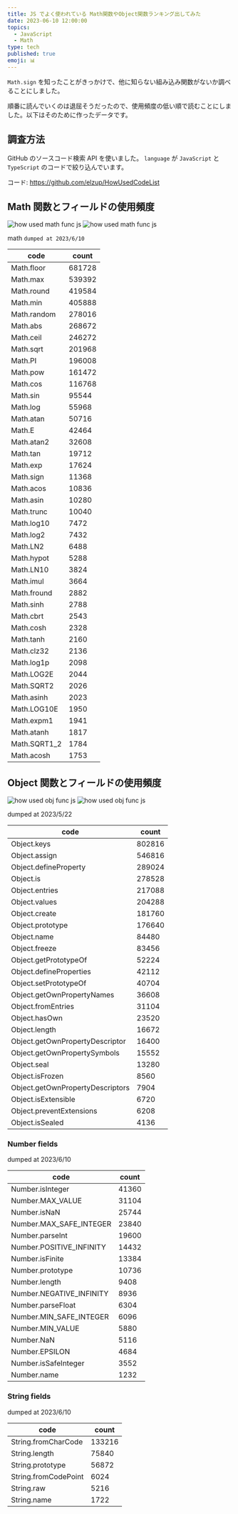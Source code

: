 ```yaml
---
title: JS でよく使われている Math関数やObject関数ランキング出してみた
date: 2023-06-10 12:00:00
topics:
  - JavaScript
  - Math
type: tech
published: true
emoji: 📊
---
```


`Math.sign` を知ったことがきっかけで、他に知らない組み込み関数がないか調べることにしました。

順番に読んでいくのは退屈そうだったので、使用頻度の低い順で読むことにしました。以下はそのために作ったデータです。

## 調査方法

GitHub のソースコード検索 API を使いました。 `language` が `JavaScript` と `TypeScript` のコードで絞り込んでいます。

コード: https://github.com/elzup/HowUsedCodeList

## Math 関数とフィールドの使用頻度

![how used math func js](https://elzup-image-storage.s3.amazonaws.com/blog/how-used-code-math-bar.png)
![how used math func js](https://elzup-image-storage.s3.amazonaws.com/blog/how-used-code-math-pie.png)

math
`dumped at 2023/6/10`

| code         | count  |
| ------------ | ------ |
| Math.floor   | 681728 |
| Math.max     | 539392 |
| Math.round   | 419584 |
| Math.min     | 405888 |
| Math.random  | 278016 |
| Math.abs     | 268672 |
| Math.ceil    | 246272 |
| Math.sqrt    | 201968 |
| Math.PI      | 196008 |
| Math.pow     | 161472 |
| Math.cos     | 116768 |
| Math.sin     | 95544  |
| Math.log     | 55968  |
| Math.atan    | 50716  |
| Math.E       | 42464  |
| Math.atan2   | 32608  |
| Math.tan     | 19712  |
| Math.exp     | 17624  |
| Math.sign    | 11368  |
| Math.acos    | 10836  |
| Math.asin    | 10280  |
| Math.trunc   | 10040  |
| Math.log10   | 7472   |
| Math.log2    | 7432   |
| Math.LN2     | 6488   |
| Math.hypot   | 5288   |
| Math.LN10    | 3824   |
| Math.imul    | 3664   |
| Math.fround  | 2882   |
| Math.sinh    | 2788   |
| Math.cbrt    | 2543   |
| Math.cosh    | 2328   |
| Math.tanh    | 2160   |
| Math.clz32   | 2136   |
| Math.log1p   | 2098   |
| Math.LOG2E   | 2044   |
| Math.SQRT2   | 2026   |
| Math.asinh   | 2023   |
| Math.LOG10E  | 1950   |
| Math.expm1   | 1941   |
| Math.atanh   | 1817   |
| Math.SQRT1_2 | 1784   |
| Math.acosh   | 1753   |

## Object 関数とフィールドの使用頻度

![how used obj func js](https://elzup-image-storage.s3.amazonaws.com/blog/how-used-code-obj-bar.png)
![how used obj func js](https://elzup-image-storage.s3.amazonaws.com/blog/how-used-code-obj-pie.png)

dumped at 2023/5/22

| code                             | count  |
| -------------------------------- | ------ |
| Object.keys                      | 802816 |
| Object.assign                    | 546816 |
| Object.defineProperty            | 289024 |
| Object.is                        | 278528 |
| Object.entries                   | 217088 |
| Object.values                    | 204288 |
| Object.create                    | 181760 |
| Object.prototype                 | 176640 |
| Object.name                      | 84480  |
| Object.freeze                    | 83456  |
| Object.getPrototypeOf            | 52224  |
| Object.defineProperties          | 42112  |
| Object.setPrototypeOf            | 40704  |
| Object.getOwnPropertyNames       | 36608  |
| Object.fromEntries               | 31104  |
| Object.hasOwn                    | 23520  |
| Object.length                    | 16672  |
| Object.getOwnPropertyDescriptor  | 16400  |
| Object.getOwnPropertySymbols     | 15552  |
| Object.seal                      | 13280  |
| Object.isFrozen                  | 8560   |
| Object.getOwnPropertyDescriptors | 7904   |
| Object.isExtensible              | 6720   |
| Object.preventExtensions         | 6208   |
| Object.isSealed                  | 4136   |

### Number fields

dumped at 2023/6/10

| code                     | count |
| ------------------------ | ----- |
| Number.isInteger         | 41360 |
| Number.MAX_VALUE         | 31104 |
| Number.isNaN             | 25744 |
| Number.MAX_SAFE_INTEGER  | 23840 |
| Number.parseInt          | 19600 |
| Number.POSITIVE_INFINITY | 14432 |
| Number.isFinite          | 13384 |
| Number.prototype         | 10736 |
| Number.length            | 9408  |
| Number.NEGATIVE_INFINITY | 8936  |
| Number.parseFloat        | 6304  |
| Number.MIN_SAFE_INTEGER  | 6096  |
| Number.MIN_VALUE         | 5880  |
| Number.NaN               | 5116  |
| Number.EPSILON           | 4684  |
| Number.isSafeInteger     | 3552  |
| Number.name              | 1232  |

### String fields

dumped at 2023/6/10

| code                 | count  |
| -------------------- | ------ |
| String.fromCharCode  | 133216 |
| String.length        | 75840  |
| String.prototype     | 56872  |
| String.fromCodePoint | 6024   |
| String.raw           | 5216   |
| String.name          | 1722   |
